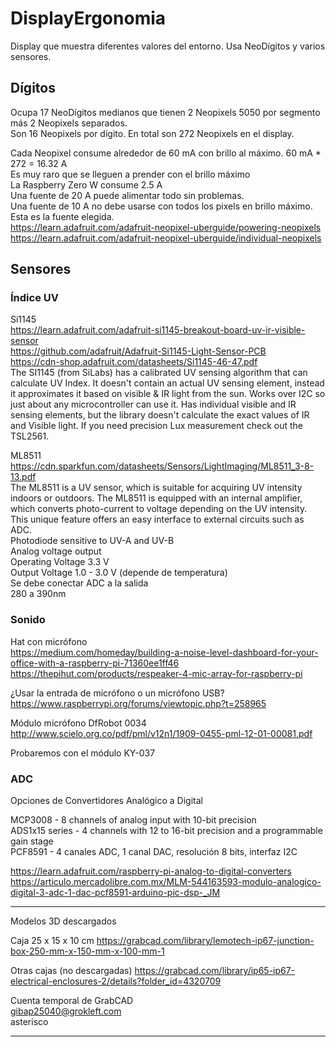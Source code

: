# DisplayErgonomia
Display que muestra diferentes valores del entorno. Usa NeoDígitos y varios sensores.

## Dígitos
Ocupa 17 NeoDígitos medianos que tienen 2 Neopixels 5050 por segmento más 2 Neopixels separados.  
Son 16 Neopixels por dígito. En total son 272 Neopixels en el display.  

Cada Neopixel consume alrededor de 60 mA con brillo al máximo. 60 mA * 272 = 16.32 A  
Es muy raro que se lleguen a prender con el brillo máximo  
La Raspberry Zero W consume 2.5 A  
Una fuente de 20 A puede alimentar todo sin problemas.  
Una fuente de 10 A no debe usarse con todos los pixels en brillo máximo. Esta es la fuente elegida.  
https://learn.adafruit.com/adafruit-neopixel-uberguide/powering-neopixels  
https://learn.adafruit.com/adafruit-neopixel-uberguide/individual-neopixels  

## Sensores

### Índice UV

Si1145  
https://learn.adafruit.com/adafruit-si1145-breakout-board-uv-ir-visible-sensor  
https://github.com/adafruit/Adafruit-Si1145-Light-Sensor-PCB  
https://cdn-shop.adafruit.com/datasheets/Si1145-46-47.pdf  
The SI1145 (from SiLabs) has a calibrated UV sensing algorithm that can calculate UV Index.
It doesn't contain an actual UV sensing element, instead it approximates it based on visible & IR light from the sun.
Works over I2C so just about any microcontroller can use it.
Has individual visible and IR sensing elements, but the library doesn't calculate the exact values of IR and Visible light.
If you need precision Lux measurement check out the TSL2561.

ML8511  
https://cdn.sparkfun.com/datasheets/Sensors/LightImaging/ML8511_3-8-13.pdf  
The ML8511 is a UV sensor, which is suitable for acquiring UV intensity indoors or outdoors. The ML8511 is
equipped with an internal amplifier, which converts photo-current to voltage depending on the UV intensity.
This unique feature offers an easy interface to external circuits such as ADC.  
Photodiode sensitive to UV-A and UV-B  
Analog voltage output  
Operating Voltage 3.3 V  
Output Voltage 1.0 - 3.0 V (depende de temperatura)  
Se debe conectar ADC a la salida  
280 a 390nm  

### Sonido
Hat con micrófono  
https://medium.com/homeday/building-a-noise-level-dashboard-for-your-office-with-a-raspberry-pi-71360ee1ff46  
https://thepihut.com/products/respeaker-4-mic-array-for-raspberry-pi  

¿Usar la entrada de micrófono o un micrófono USB?  
https://www.raspberrypi.org/forums/viewtopic.php?t=258965  

Módulo micrófono DfRobot 0034  
http://www.scielo.org.co/pdf/pml/v12n1/1909-0455-pml-12-01-00081.pdf  

Probaremos con el módulo KY-037  

### ADC
Opciones de Convertidores Analógico a Digital  

MCP3008 - 8 channels of analog input with 10-bit precision  
ADS1x15 series - 4 channels with 12 to 16-bit precision and a programmable gain stage  
PCF8591 - 4 canales ADC, 1 canal DAC, resolución 8 bits, interfaz I2C  

https://learn.adafruit.com/raspberry-pi-analog-to-digital-converters  
https://articulo.mercadolibre.com.mx/MLM-544163593-modulo-analogico-digital-3-adc-1-dac-pcf8591-arduino-pic-dsp-_JM  

----

Modelos 3D descargados

Caja 25 x 15 x 10 cm
https://grabcad.com/library/lemotech-ip67-junction-box-250-mm-x-150-mm-x-100-mm-1

Otras cajas (no descargadas)
https://grabcad.com/library/ip65-ip67-electrical-enclosures-2/details?folder_id=4320709

Cuenta temporal de GrabCAD  
gibap25040@grokleft.com  
asterisco  

----

